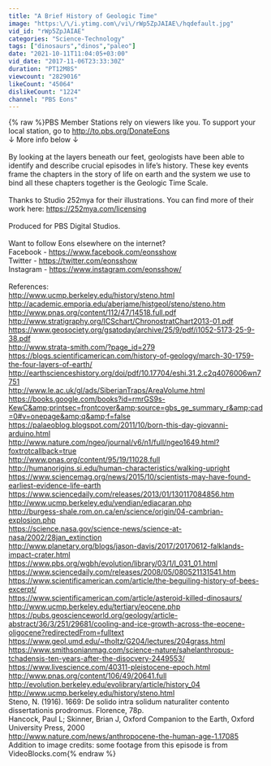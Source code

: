 ```yaml
---
title: "A Brief History of Geologic Time"
image: "https:\/\/i.ytimg.com\/vi\/rWp5ZpJAIAE\/hqdefault.jpg"
vid_id: "rWp5ZpJAIAE"
categories: "Science-Technology"
tags: ["dinosaurs","dinos","paleo"]
date: "2021-10-11T11:04:05+03:00"
vid_date: "2017-11-06T23:33:30Z"
duration: "PT12M8S"
viewcount: "2829016"
likeCount: "45064"
dislikeCount: "1224"
channel: "PBS Eons"
---
```

{% raw %}PBS Member Stations rely on viewers like you. To support your local station, go to <a rel="nofollow" target="blank" href="http://to.pbs.org/DonateEons">http://to.pbs.org/DonateEons</a><br />↓ More info below ↓<br /><br />By looking at the layers beneath our feet, geologists have been able to identify and describe crucial episodes in life’s history. These key events frame the chapters in the story of life on earth and the system we use to bind all these chapters together is the Geologic Time Scale. <br /><br />Thanks to Studio 252mya for their illustrations. You can find more of their work here: <a rel="nofollow" target="blank" href="https://252mya.com/licensing">https://252mya.com/licensing</a><br /><br />Produced for PBS Digital Studios.<br /><br />Want to follow Eons elsewhere on the internet?<br />Facebook - <a rel="nofollow" target="blank" href="https://www.facebook.com/eonsshow">https://www.facebook.com/eonsshow</a><br />Twitter - <a rel="nofollow" target="blank" href="https://twitter.com/eonsshow">https://twitter.com/eonsshow</a><br />Instagram - <a rel="nofollow" target="blank" href="https://www.instagram.com/eonsshow/">https://www.instagram.com/eonsshow/</a><br /><br />References:<br /><a rel="nofollow" target="blank" href="http://www.ucmp.berkeley.edu/history/steno.html">http://www.ucmp.berkeley.edu/history/steno.html</a><br /><a rel="nofollow" target="blank" href="http://academic.emporia.edu/aberjame/histgeol/steno/steno.htm">http://academic.emporia.edu/aberjame/histgeol/steno/steno.htm</a><br /><a rel="nofollow" target="blank" href="http://www.pnas.org/content/112/47/14518.full.pdf">http://www.pnas.org/content/112/47/14518.full.pdf</a><br /><a rel="nofollow" target="blank" href="http://www.stratigraphy.org/ICSchart/ChronostratChart2013-01.pdf">http://www.stratigraphy.org/ICSchart/ChronostratChart2013-01.pdf</a><br /><a rel="nofollow" target="blank" href="https://www.geosociety.org/gsatoday/archive/25/9/pdf/i1052-5173-25-9-38.pdf">https://www.geosociety.org/gsatoday/archive/25/9/pdf/i1052-5173-25-9-38.pdf</a><br /><a rel="nofollow" target="blank" href="http://www.strata-smith.com/?page_id=279">http://www.strata-smith.com/?page_id=279</a><br /><a rel="nofollow" target="blank" href="https://blogs.scientificamerican.com/history-of-geology/march-30-1759-the-four-layers-of-earth/">https://blogs.scientificamerican.com/history-of-geology/march-30-1759-the-four-layers-of-earth/</a><br /><a rel="nofollow" target="blank" href="http://earthscienceshistory.org/doi/pdf/10.17704/eshi.31.2.c2q4076006wn7751">http://earthscienceshistory.org/doi/pdf/10.17704/eshi.31.2.c2q4076006wn7751</a><br /><a rel="nofollow" target="blank" href="http://www.le.ac.uk/gl/ads/SiberianTraps/AreaVolume.html">http://www.le.ac.uk/gl/ads/SiberianTraps/AreaVolume.html</a><br /><a rel="nofollow" target="blank" href="https://books.google.com/books?id=rmrGS9s-KewC&amp;printsec=frontcover&amp;source=gbs_ge_summary_r&amp;cad=0#v=onepage&amp;q&amp;f=false">https://books.google.com/books?id=rmrGS9s-KewC&amp;printsec=frontcover&amp;source=gbs_ge_summary_r&amp;cad=0#v=onepage&amp;q&amp;f=false</a><br /><a rel="nofollow" target="blank" href="https://palaeoblog.blogspot.com/2011/10/born-this-day-giovanni-arduino.html">https://palaeoblog.blogspot.com/2011/10/born-this-day-giovanni-arduino.html</a><br /><a rel="nofollow" target="blank" href="http://www.nature.com/ngeo/journal/v6/n1/full/ngeo1649.html?foxtrotcallback=true">http://www.nature.com/ngeo/journal/v6/n1/full/ngeo1649.html?foxtrotcallback=true</a><br /><a rel="nofollow" target="blank" href="http://www.pnas.org/content/95/19/11028.full">http://www.pnas.org/content/95/19/11028.full</a><br /><a rel="nofollow" target="blank" href="http://humanorigins.si.edu/human-characteristics/walking-upright">http://humanorigins.si.edu/human-characteristics/walking-upright</a><br /><a rel="nofollow" target="blank" href="https://www.sciencemag.org/news/2015/10/scientists-may-have-found-earliest-evidence-life-earth">https://www.sciencemag.org/news/2015/10/scientists-may-have-found-earliest-evidence-life-earth</a><br /><a rel="nofollow" target="blank" href="https://www.sciencedaily.com/releases/2013/01/130117084856.htm">https://www.sciencedaily.com/releases/2013/01/130117084856.htm</a><br /><a rel="nofollow" target="blank" href="http://www.ucmp.berkeley.edu/vendian/ediacaran.php">http://www.ucmp.berkeley.edu/vendian/ediacaran.php</a><br /><a rel="nofollow" target="blank" href="http://burgess-shale.rom.on.ca/en/science/origin/04-cambrian-explosion.php">http://burgess-shale.rom.on.ca/en/science/origin/04-cambrian-explosion.php</a><br /><a rel="nofollow" target="blank" href="https://science.nasa.gov/science-news/science-at-nasa/2002/28jan_extinction">https://science.nasa.gov/science-news/science-at-nasa/2002/28jan_extinction</a><br /><a rel="nofollow" target="blank" href="http://www.planetary.org/blogs/jason-davis/2017/20170612-falklands-impact-crater.html">http://www.planetary.org/blogs/jason-davis/2017/20170612-falklands-impact-crater.html</a><br /><a rel="nofollow" target="blank" href="https://www.pbs.org/wgbh/evolution/library/03/1/l_031_01.html">https://www.pbs.org/wgbh/evolution/library/03/1/l_031_01.html</a><br /><a rel="nofollow" target="blank" href="https://www.sciencedaily.com/releases/2008/05/080521131541.htm">https://www.sciencedaily.com/releases/2008/05/080521131541.htm</a><br /><a rel="nofollow" target="blank" href="https://www.scientificamerican.com/article/the-beguiling-history-of-bees-excerpt/">https://www.scientificamerican.com/article/the-beguiling-history-of-bees-excerpt/</a><br /><a rel="nofollow" target="blank" href="https://www.scientificamerican.com/article/asteroid-killed-dinosaurs/">https://www.scientificamerican.com/article/asteroid-killed-dinosaurs/</a><br /><a rel="nofollow" target="blank" href="http://www.ucmp.berkeley.edu/tertiary/eocene.php">http://www.ucmp.berkeley.edu/tertiary/eocene.php</a><br /><a rel="nofollow" target="blank" href="https://pubs.geoscienceworld.org/geology/article-abstract/36/3/251/29681/cooling-and-ice-growth-across-the-eocene-oligocene?redirectedFrom=fulltext">https://pubs.geoscienceworld.org/geology/article-abstract/36/3/251/29681/cooling-and-ice-growth-across-the-eocene-oligocene?redirectedFrom=fulltext</a><br /><a rel="nofollow" target="blank" href="https://www.geol.umd.edu/~tholtz/G204/lectures/204grass.html">https://www.geol.umd.edu/~tholtz/G204/lectures/204grass.html</a><br /><a rel="nofollow" target="blank" href="https://www.smithsonianmag.com/science-nature/sahelanthropus-tchadensis-ten-years-after-the-disocvery-2449553/">https://www.smithsonianmag.com/science-nature/sahelanthropus-tchadensis-ten-years-after-the-disocvery-2449553/</a><br /><a rel="nofollow" target="blank" href="https://www.livescience.com/40311-pleistocene-epoch.html">https://www.livescience.com/40311-pleistocene-epoch.html</a><br /><a rel="nofollow" target="blank" href="http://www.pnas.org/content/106/49/20641.full">http://www.pnas.org/content/106/49/20641.full</a><br /><a rel="nofollow" target="blank" href="http://evolution.berkeley.edu/evolibrary/article/history_04">http://evolution.berkeley.edu/evolibrary/article/history_04</a><br /><a rel="nofollow" target="blank" href="http://www.ucmp.berkeley.edu/history/steno.html">http://www.ucmp.berkeley.edu/history/steno.html</a><br />Steno, N. (1916). 1669: De solido intra solidum naturaliter contento dissertationis prodromus. Florence, 78p.<br />Hancock, Paul L; Skinner, Brian J, Oxford Companion to the Earth, Oxford University Press, 2000<br /><a rel="nofollow" target="blank" href="http://www.nature.com/news/anthropocene-the-human-age-1.17085">http://www.nature.com/news/anthropocene-the-human-age-1.17085</a><br />Addition to image credits: some footage from this episode is from VideoBlocks.com{% endraw %}
